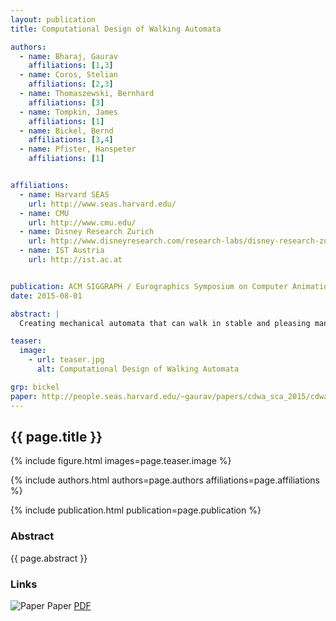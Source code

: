 ```yaml
---
layout: publication
title: Computational Design of Walking Automata

authors:  
  - name: Bharaj, Gaurav
    affiliations: [1,3]
  - name: Coros, Stelian
    affiliations: [2,3]
  - name: Thomaszewski, Bernhard
    affiliations: [3]
  - name: Tompkin, James
    affiliations: [1]
  - name: Bickel, Bernd
    affiliations: [3,4]
  - name: Pfister, Hanspeter
    affiliations: [1]


affiliations:
  - name: Harvard SEAS
    url: http://www.seas.harvard.edu/
  - name: CMU
    url: http://www.cmu.edu/
  - name: Disney Research Zurich
    url: http://www.disneyresearch.com/research-labs/disney-research-zurich/
  - name: IST Austria
    url: http://ist.ac.at


publication: ACM SIGGRAPH / Eurographics Symposium on Computer Animation (SCA 2015)
date: 2015-08-01

abstract: |
  Creating mechanical automata that can walk in stable and pleasing manners is a challenging task that requires both skill and expertise. We propose to use computational design to offset the technical difficulties of this process. A simple drag-and-drop interface allows casual users to create personalized walking toys from a library of pre-defined template mechanisms. Provided with this input, our method leverages physical simulation and evolutionary optimization to refine the mechanical designs such that the resulting toys are able to walk. The optimization process is guided by an intuitive set of objectives that measure the quality of the walking motions. We demonstrate our approach on a set of simulated mechanical toys with different numbers of legs and various distinct gaits. Two fabricated prototypes showcase the feasibility of our designs.

teaser:
  image:
    - url: teaser.jpg
      alt: Computational Design of Walking Automata

grp: bickel
paper: http://people.seas.harvard.edu/~gaurav/papers/cdwa_sca_2015/cdwa_sca_2015.pdf
---
```


## {{ page.title }}

{% include figure.html images=page.teaser.image %}

{% include authors.html authors=page.authors affiliations=page.affiliations %}

{% include publication.html publication=page.publication %}

### Abstract

{{ page.abstract }}

### Links

![Paper](paper.jpg) Paper [PDF]({{page.paper}})
